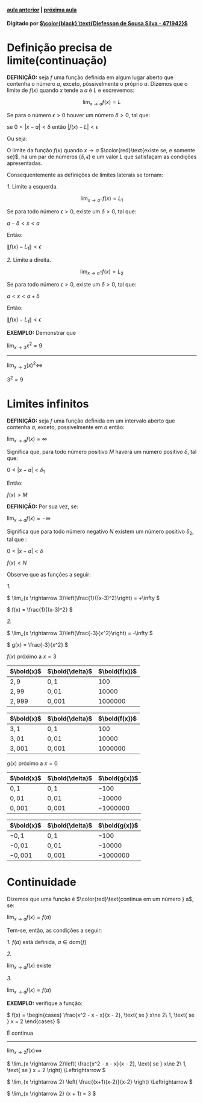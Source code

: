 ﻿ <script>
  MathJax = {
    tex: {inlineMath: [['$', '$'], ['\\(', '\\)']]}
  };
  </script>
  <script id="MathJax-script" async src="https://cdn.jsdelivr.net/npm/mathjax@3/es5/tex-chtml.js"></script>
  
   <script src="https://cdn.jsdelivr.net/npm/mermaid@8.4.0/dist/mermaid.min.js"></script>
 <script>mermaid.initialize({startOnLoad:true});</script>

#### [aula anterior](./16-09-19-definicao-precisa-de-limite.html) | [próxima aula](./18-09-19-continuidade-de-funcoes.html)

#### Digitado por [$\color{black} \text{Diefesson de Sousa Silva - 471942}$](mailto://diefesson.so@gmail.com)

# Definição precisa de limite(continuação)

**DEFINIÇÃO:** seja $f$ uma função definida em algum lugar aberto que contenha o número $a$, exceto, póssivelmente o próprio $a$. Dizemos que o limite de $f(x)$ quando $x$ tende a $a$ é $L$ e escrevemos:

$$\lim_{x \rightarrow a} f(x) = L$$

Se para o número $\epsilon > 0$ houver um número $\delta > 0$, tal que:

$\text{se } 0 < |x - a| < \delta$ então $|f(x) - L| < \epsilon$

Ou seja:

O limite da função $f(x)$ quando $x \rightarrow a$ $\color{red}\text{existe se, e somente se}$, há um par de números $(\delta, \epsilon)$ e um valor $L$ que satisfaçam as condições apresentadas.

Consequentemente as definições de limites laterais se tornam:

*1.* Limite a esquerda.

$$\lim_{x \rightarrow a^-} f(x) = L_1$$

Se para todo número $\epsilon > 0$, existe um $\delta > 0$, tal que:

$a - \delta < x < a$

Então:

$\|f(x) - L_1\| < \epsilon$

*2.* Limite a direita.

$$\lim_{x \rightarrow a^+} f(x) = L_2$$

Se para todo número $\epsilon > 0$, existe um $\delta > 0$, tal que:

$a < x < a + \delta$

Então:

$\|f(x) - L_1\| < \epsilon$

**EXEMPLO:** Demonstrar que

$\lim_{x \rightarrow 3} x^2 = 9$

---

$\lim_{x \rightarrow 3}(x)^2 \Leftrightarrow$

$3^2 = 9$

# Limites infinitos

**DEFINIÇÃO:** seja $f$ uma função definida em um intervalo aberto que contenha $a$, exceto, possivelmente em $a$ então:

$\lim_{x \rightarrow a} f(x) = \infty$

Significa que, para todo número positivo $M$ haverá um número positivo $\delta$, tal que:

$0 < |x - a| < \delta_1$

Então:

$f(x) > M$

**DEFINIÇÃO:** Por sua vez, se:

$\lim_{x \rightarrow a} f(x) = -\infty$

Significa que para todo número negativo $N$
existem um número positivo $\delta_2$, tal que :

$0 < | x - a | < \delta$

$f(x) < N$ 

Observe que as funções a seguir:

*1.*

$
\lim_{x \rightarrow 3}\left(\frac{1}{(x-3)^2}\right) = +\infty
$

$
f(x) = \frac{1}{(x-3)^2}
$

*2.*

$
\lim_{x \rightarrow 3}\left(\frac{-3}{x^2}\right) = -\infty
$

$
g(x) = \frac{-3}{x^2}
$

$f(x)$ próximo a $x=3$

$\bold{x}$ | $\bold{\delta}$ | $\bold{f(x)}$
-|-|-
$2,9$   | $0,1$   | $100$
$2,99$  | $0,01$  | $10000$
$2,999$ | $0,001$ | $1000000$

$\bold{x}$ | $\bold{\delta}$ | $\bold{f(x)}$
-|-|-
$3,1$ | $0,1$ | $100$
$3,01$ | $0,01$ | $10000$
$3,001$ | $0,001$ | $1000000$

$g(x)$ próximo a $x = 0$

$\bold{x}$ | $\bold{\delta}$ | $\bold{g(x)}$
-|-|-
$0,1$   | $0,1$   | $-100$
$0,01$  | $0,01$  | $-10000$
$0,001$ | $0,001$ | $-1000000$

$\bold{x}$ | $\bold{\delta}$ | $\bold{g(x)}$
-|-|-
$-0,1$ | $0,1$ | $-100$
$-0,01$ | $0,01$ | $-10000$
$-0,001$ | $0,001$ | $-1000000$

# Continuidade

Dizemos que uma função é $\color{red}\text{continua em um número } a$, se:

$\lim_{x \rightarrow a} f(x) = f(a)$

Tem-se, então, as condições a seguir:

*1.* $f(a)$ está definida, $a \in \text{dom}\{f\}$

*2.*

$\lim_{x \rightarrow a} f(x) \text{ existe}$

*3.* 

$\lim_{x \rightarrow a} f(x) = f(a)$

**EXEMPLO:** verifique a função:

$
f(x) = 
\begin{cases}
\frac{x^2 - x - x}{x - 2}, \text{ se } x\ne 2\\
1, \text{ se } x = 2
\end{cases}
$

É continua

---

$\lim_{x \rightarrow 2} f(x) \Leftrightarrow$

$
\lim_{x \rightarrow 2}\left( 
\frac{x^2 - x - x}{x - 2}, \text{ se } x\ne 2\\
1, \text{ se } x = 2
 \right) \Leftrightarrow
 $

$
\lim_{x \rightarrow 2} \left( \frac{(x+1)(x-2)}{x-2}  \right) \Leftrightarrow
$

$
\lim_{x \rightarrow 2} (x + 1) = 3
$


